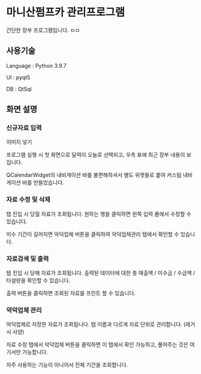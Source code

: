 # 마니산펌프카 관리프로그램

간단한 장부 프로그램입니다.
ㅁㅁ
## 사용기술
Language : Python 3.9.7

UI : pyqt5

DB : QtSql

## 화면 설명

### 신규자료 입력

이미지 넣기

프로그램 실행 시 첫 화면으로 달력이 오늘로 선택되고, 우측 표에 최근 장부 내용이 보입니다.

QCalendarWidget의 내비게이션 바를 불편해하셔서 별도 위젯들로 붙여 커스텀 내비게이션 바를 만들었습니다.

### 자료 수정 및 삭제

탭 진입 시 당월 자료가 조회됩니다. 원하는 행을 클릭하면 왼쪽 입력 폼에서 수정할 수 있습니다.

미수 기간이 길어지면 악덕업체 버튼을 클릭하여 악덕업체관리 탭에서 확인할 수 있습니다.

### 자료검색 및 출력

탭 진입 시 당해 자료가 조회됩니다. 출력된 데이터에 대한 총 매출액 / 미수금 / 수금액 / 타설량을 확인할 수 있습니다.

출력 버튼을 클릭하면 조회된 자료를 프린트 할 수 있습니다.

### 악덕업체 관리

악덕업체로 저장한 자료가 조회됩니다. 탭 이름과 다르게 자료 단위로 관리합니다. (레거시 사양)

자료 수정 탭에서 악덕업체 버튼을 클릭하면 이 탭에서 확인 가능하고, 풀어주는 것은 여기서만 가능합니다.

자주 사용하는 기능이 아니어서 전체 기간을 조회합니다.
